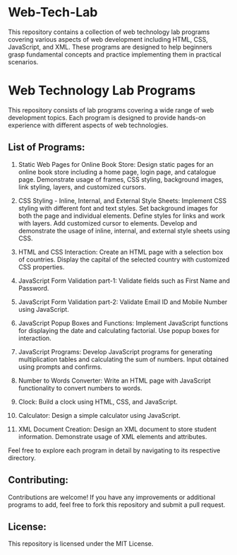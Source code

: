 # Web-Tech-Lab
This repository contains a collection of web technology lab programs covering various aspects of web development including HTML, CSS, JavaScript, and XML. These programs are designed to help beginners grasp fundamental concepts and practice implementing them in practical scenarios.

# Web Technology Lab Programs
This repository consists of lab programs covering a wide range of web development topics. Each program is designed to provide hands-on experience with different aspects of web technologies.

## List of Programs:
1. Static Web Pages for Online Book Store:
Design static pages for an online book store including a home page, login page, and catalogue page.
Demonstrate usage of frames, CSS styling, background images, link styling, layers, and customized cursors.

2. CSS Styling - Inline, Internal, and External Style Sheets:
Implement CSS styling with different font and text styles.
Set background images for both the page and individual elements.
Define styles for links and work with layers.
Add customized cursor to elements.
Develop and demonstrate the usage of inline, internal, and external style sheets using CSS.

3. HTML and CSS Interaction:
Create an HTML page with a selection box of countries.
Display the capital of the selected country with customized CSS properties.

4. JavaScript Form Validation part-1:
Validate fields such as First Name and Password.

5. JavaScript Form Validation part-2:
Validate Email ID and Mobile Number using JavaScript.

6. JavaScript Popup Boxes and Functions:
Implement JavaScript functions for displaying the date and calculating factorial.
Use popup boxes for interaction.

7. JavaScript Programs:
Develop JavaScript programs for generating multiplication tables and calculating the sum of numbers.
Input obtained using prompts and confirms.

8. Number to Words Converter:
Write an HTML page with JavaScript functionality to convert numbers to words.

9. Clock:
Build a clock using HTML, CSS, and JavaScript.

10. Calculator:
Design a simple calculator using JavaScript.

11. XML Document Creation:
Design an XML document to store student information.
Demonstrate usage of XML elements and attributes.

Feel free to explore each program in detail by navigating to its respective directory.

## Contributing:
Contributions are welcome! If you have any improvements or additional programs to add, feel free to fork this repository and submit a pull request.

## License:
This repository is licensed under the MIT License.
